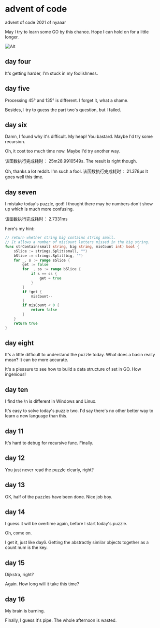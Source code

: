 # advent of code

advent of code 2021 of nyaaar

May I try to learn some GO by this chance. Hope I can hold on for a little longer.

![Alt](https://repobeats.axiom.co/api/embed/9774c0942d69815f520f3eea28a9af134d5ed00b.svg "Repobeats analytics image")

## day four

It's getting harder, I'm stuck in my foolishness.

## day five

Processing 45° and 135° is different. I forget it, what a shame.

Besides, I try to guess the part two's question, but I failed.

## day six

Damn, I found why it's difficult. My heap! You bastard. Maybe I'd try some recursion.

Oh, it cost too much time now. Maybe I'd try another way.

该函数执行完成耗时： 25m28.9910549s. The result is right though.

Oh, thanks a lot reddit. I'm such a fool. 该函数执行完成耗时： 21.378µs It goes well this time.

## day seven

I mistake today's puzzle, god! I thought there may be numbers don't show up which is much more confusing.

该函数执行完成耗时： 2.7331ms

here's my hint:
```go
// return whether string big contains string small. 
// It allows a number of misCount letters missed in the big string. 
func strContain(small string, big string, misCount int) bool {
	sSlice := strings.Split(small, "")
	bSlice := strings.Split(big, "")
	for _, s := range sSlice {
		get := false
		for _, ss := range bSlice {
			if s == ss {
				get = true
			}
		}
		if !get {
			misCount--
		}
		if misCount < 0 {
			return false
		}
	}
	return true
}
```

## day eight

It's a little difficult to understand the puzzle today. What does a basin really mean? It can be more accurate.

It's a pleasure to see how to build a data structure of set in GO. How ingenious!

## day ten

I find the \n is different in Windows and Linux.

It's easy to solve today's puzzle two. I'd say there's no other better way to learn a new language than this.

## day 11

It's hard to debug for recursive func. Finally.

## day 12

You just never read the puzzle clearly, right?

## day 13

OK, half of the puzzles have been done. Nice job boy.

## day 14

I guess it will be overtime again, before I start today's puzzle.

Oh, come on. 

I get it, just like day6. Getting the abstractly similar objects together as a count num is the key. 

## day 15

Dijkstra, right?

Again. How long will it take this time?

## day 16

My brain is burning.

Finally, I guess it's pipe. The whole afternoon is wasted.